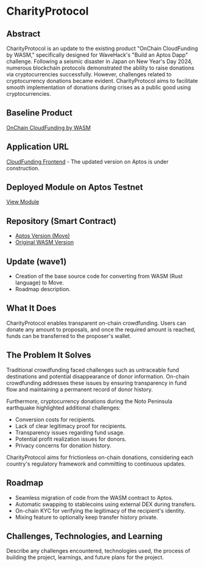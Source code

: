 # CharityProtocol

## Abstract
CharityProtocol is an update to the existing product "OnChain CloudFunding by WASM," specifically designed for WaveHack's "Build an Aptos Dapp" challenge. Following a seismic disaster in Japan on New Year's Day 2024, numerous blockchain protocols demonstrated the ability to raise donations via cryptocurrencies successfully. However, challenges related to cryptocurrency donations became evident. CharityProtocol aims to facilitate smooth implementation of donations during crises as a public good using cryptocurrencies.

## Baseline Product
[OnChain CloudFunding by WASM](https://app.akindo.io/communities/0ngdOEZj3iNrQ8v8/products/K8dojE9lMhvQ6djq)

## Application URL
[CloudFunding Frontend](https://wasm-cloudfund-front.vercel.app/) - The updated version on Aptos is under construction.

## Deployed Module on Aptos Testnet
[View Module](https://explorer.aptoslabs.com/account/0x709acdb9471938ee0f0a7d04cde2b3add05c91cc7ace10348e8dad349ce91169/modules/code/message?network=testnet)

## Repository (Smart Contract)
- [Aptos Version (Move)](https://github.com/YasuYasuonFire/charity_contract_aptos)
- [Original WASM Version](https://github.com/YasuYasuonFire/wasm_cloudfund_contract)

## Update (wave1)
- Creation of the base source code for converting from WASM (Rust language) to Move.
- Roadmap description.

## What It Does
CharityProtocol enables transparent on-chain crowdfunding. Users can donate any amount to proposals, and once the required amount is reached, funds can be transferred to the proposer's wallet.

## The Problem It Solves
Traditional crowdfunding faced challenges such as untraceable fund destinations and potential disappearance of donor information. On-chain crowdfunding addresses these issues by ensuring transparency in fund flow and maintaining a permanent record of donor history.

Furthermore, cryptocurrency donations during the Noto Peninsula earthquake highlighted additional challenges:
- Conversion costs for recipients.
- Lack of clear legitimacy proof for recipients.
- Transparency issues regarding fund usage.
- Potential profit realization issues for donors.
- Privacy concerns for donation history.

CharityProtocol aims for frictionless on-chain donations, considering each country's regulatory framework and committing to continuous updates.

## Roadmap
- Seamless migration of code from the WASM contract to Aptos.
- Automatic swapping to stablecoins using external DEX during transfers.
- On-chain KYC for verifying the legitimacy of the recipient's identity.
- Mixing feature to optionally keep transfer history private.

## Challenges, Technologies, and Learning
Describe any challenges encountered, technologies used, the process of building the project, learnings, and future plans for the project.
